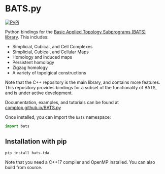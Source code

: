 # BATS.py

[![PyPi](https://img.shields.io/pypi/v/bats-tda.svg)](https://pypi.org/project/bats-tda/)

Python bindings for the [Basic Applied Topology Subprograms (BATS) library](https://github.com/CompTop/BATS).
This includes:
* Simplicial, Cubical, and Cell Complexes
* Simplicial, Cubical, and Cellular Maps
* Homology and induced maps
* Persistent homology
* Zigzag homology
* A variety of topolgical constructions

Note that the C++ repository is the main library, and contains more features.  This repository provides bindings for a subset of the functionality of BATS, and is under active development.

Documentation, examples, and tutorials can be found at [comptop.github.io/BATS.py](https://comptop.github.io/BATS.py/#/)

Once installed, you can import the `bats` namespace:
```python
import bats
```

## Installation with pip

```
pip install bats-tda
```

Note that you need a C++17 compiler and OpenMP installed.  You can also build from source.
